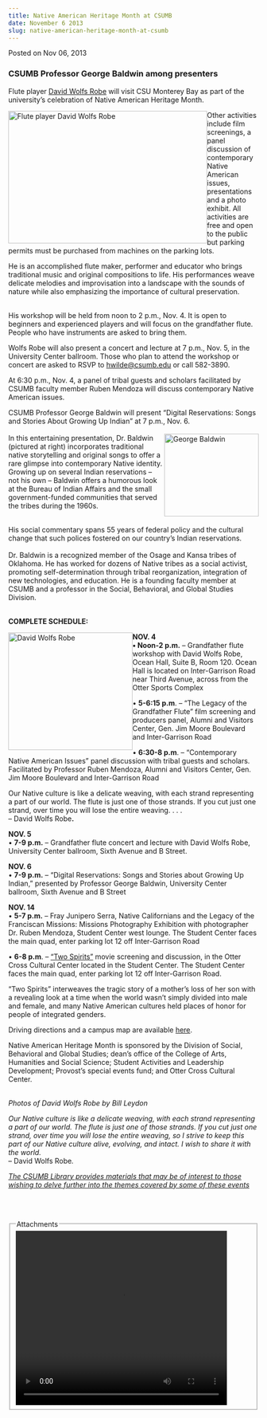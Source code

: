 ```yaml
---
title: Native American Heritage Month at CSUMB
date: November 6 2013
slug: native-american-heritage-month-at-csumb
---
```





<span class="date">Posted on Nov 06, 2013    </span>
<h3>CSUMB Professor George Baldwin among presenters</h3>
<p>Flute player <a href="http://akaflutemanent.com/" rel="nofollow">David Wolfs Robe</a> will visit CSU Monterey Bay as part
of the university&#x2019;s celebration of Native American Heritage
Month.</p>
<p><img alt="Flute player David Wolfs Robe" src="http://news.csumb.edu/sites/default/files/65/attachments/news/images/wolfs_robe_with_flute_0.jpg" style="float:left; width:400px; height:266px">Other activities
include film screenings, a panel discussion of contemporary Native
American issues, presentations and a photo exhibit. All activities
are free and open to the public but parking permits must be
purchased from machines on the parking lots.</img></p>
<p>He is an accomplished flute maker, performer and educator who
brings traditional music and original compositions to life. His
performances weave delicate melodies and improvisation into a
landscape with the sounds of nature while also emphasizing the
importance of cultural preservation.</p>
<p><br>
His workshop will be held from noon to 2 p.m., Nov. 4. It is open
to beginners and experienced players and will focus on the
grandfather flute. People who have instruments are asked to bring
them.</br></p>
<p>Wolfs Robe will also present a concert and lecture at 7 p.m.,
Nov. 5, in the University Center ballroom. Those who plan to attend
the workshop or concert are asked to RSVP to <a href="mailto:hwilde@csumb.edu">hwilde@csumb.edu</a> or call
582-3890.</p>
<p>At 6:30 p.m., Nov. 4, a panel of tribal guests and scholars
facilitated by CSUMB faculty member Ruben Mendoza will discuss
contemporary Native American issues.</p>
<p>CSUMB Professor George Baldwin will present &#x201C;Digital
Reservations: Songs and Stories About Growing Up Indian&#x201D; at 7 p.m.,
Nov. 6.<br>
<br>
<img alt="George Baldwin" src="http://news.csumb.edu/sites/default/files/65/attachments/news/images/george_baldwin.jpg" style="float:right; width:190px; height:166px">In this
entertaining presentation, Dr. Baldwin (pictured at right)
incorporates traditional native storytelling and original songs to
offer a rare glimpse into contemporary Native identity. Growing up
on several Indian reservations &#x2013; not his own &#x2013; Baldwin offers a
humorous look at the Bureau of Indian Affairs and the small
government-funded communities that served the tribes during the
1960s.</img></br></br></p>
<p>His social commentary spans 55 years of federal policy and the
cultural change that such polices fostered on our country&#x2019;s Indian
reservations.<br>
<br>
Dr. Baldwin is a recognized member of the Osage and Kansa tribes of
Oklahoma. He has worked for dozens of Native tribes as a social
activist, promoting self-determination through tribal
reorganization, integration of new technologies, and education. He
is a founding faculty member at CSUMB and a professor in the
Social, Behavioral, and Global Studies Division.</br></br></p>
<p><strong>COMPLETE SCHEDULE:</strong></p>
<p><img alt="David Wolfs Robe" src="http://news.csumb.edu/sites/default/files/65/attachments/news/images/wolfs_robe_headshot_0.jpg" style="float:left; width:250px; height:236px"><strong>NOV.
4</strong><br>
<strong>&#x2022; Noon-2 p.m.</strong> &#x2013; Grandfather flute workshop with
David Wolfs Robe, Ocean Hall, Suite B, Room 120. Ocean Hall is
located on Inter-Garrison Road near Third Avenue, across from the
Otter Sports Complex</br></img></p>
<p>&#x2022; <strong>5-6:15 p.m</strong>. &#x2013; &#x201C;The Legacy of the Grandfather
Flute&#x201D; film screening and producers panel, Alumni and Visitors
Center, Gen. Jim Moore Boulevard and Inter-Garrison Road</p>
<p>&#x2022; <strong>6:30-8 p.m</strong>. &#x2013; &#x201C;Contemporary Native American
Issues&#x201D; panel discussion with tribal guests and scholars.
Facilitated by Professor Ruben Mendoza, Alumni and Visitors Center,
Gen. Jim Moore Boulevard and Inter-Garrison Road</p>
<p class="pullquote">Our Native culture is like a delicate weaving,
with each strand representing a part of our world. The flute is
just one of those strands. If you cut just one strand, over time
you will lose the entire weaving. . . .&#xA0;<br>
&#x2013; David Wolfs Robe<strong>.</strong></br></p>
<p><strong>NOV. 5</strong><br>
&#x2022; <strong>7-9 p.m.</strong> &#x2013; Grandfather flute concert and lecture
with David Wolfs Robe, University Center ballroom, Sixth Avenue and
B Street.</br></p>
<p><strong>NOV. 6</strong><br>
&#x2022; <strong>7-9 p.m.</strong> &#x2013; &#x201C;Digital Reservations: Songs and
Stories about Growing Up Indian,&#x201D; presented by Professor George
Baldwin, University Center ballroom, Sixth Avenue and B Street</br></p>
<p><strong>NOV. 14</strong><br>
&#x2022; <strong>5-7 p.m.</strong> &#x2013; Fray Junipero Serra, Native
Californians and the Legacy of the Franciscan Missions: Missions
Photography Exhibition with photographer Dr. Ruben Mendoza, Student
Center west lounge. The Student Center faces the main quad, enter
parking lot 12 off Inter-Garrison Road</br></p>
<p>&#x2022; <strong>6-8 p.m</strong>. &#x2013; <a href="http://twospirits.org/" rel="nofollow">&#x201C;Two Spirits&#x201D;</a> movie screening and discussion, in
the Otter Cross Cultural Center located in the Student Center. The
Student Center faces the main quad, enter parking lot 12 off
Inter-Garrison Road.</p>
<p>&#x201C;Two Spirits&#x201D; interweaves the tragic story of a mother&#x2019;s loss of
her son with a revealing look at a time when the world wasn&#x2019;t
simply divided into male and female, and many Native American
cultures held places of honor for people of integrated genders.</p>
<p>Driving directions and a campus map are available <a href="http://csumb.edu/maps" rel="nofollow">here</a>.&#xA0;</p>
<p class="small">Native American Heritage Month is sponsored by the
Division of Social, Behavioral and Global Studies; dean&#x2019;s office of
the College of Arts, Humanities and Social Science; Student
Activities and Leadership Development; Provost&#x2019;s special events
fund; and Otter Cross Cultural Center.</p>
<p class="small"><br>
<em>Photos of David Wolfs Robe by Bill Leydon</em></br></p>
<p><em>Our Native culture is like a delicate weaving, with each
strand representing a part of our world. The flute is just one of
those strands. If you cut just one strand, over time you will lose
the entire weaving, so I strive to keep this part of our Native
culture alive, evolving, and intact. I wish to share it with the
world.&#xA0;</em><br>
&#x2013; David Wolfs Robe<em>.</em></br></p>
<p><a href="http://library.csumb.edu/native-american-heritage-month-2013" rel="nofollow"><em>The CSUMB Library provides materials that may be of
interest to those wishing to delve further into the themes covered
by some of these events</em></a></p>
<p><br>
&#xA0;</br></p>
<fieldset class="fieldgroup group-attachments">
<legend>Attachments</legend>
<div class="field field-type-emvideo field-field-attach-video">
<div class="field-items">
<div class="field-item odd">
<div class="emvideo emvideo-video emvideo-youtube">
<div class="emfield-emvideo emfield-emvideo-youtube">
<div id="emvideo-youtube-flash-wrapper-1">
<!--<object type="application/x-shockwave-flash" height="350" width="425" data="http://www.youtube.com/v/zudrL3Ku9bc&amp;rel=0&amp;enablejsapi=1&amp;playerapiid=ytplayer&amp;fs=1" id="emvideo-youtube-flash-1">
          <param name="movie" value="http://www.youtube.com/v/zudrL3Ku9bc&amp;rel=0&amp;enablejsapi=1&amp;playerapiid=ytplayer&amp;fs=1" />
          <param name="allowScriptAccess" value="sameDomain"/>
          <param name="quality" value="best"/>
          <param name="allowFullScreen" value="true"/>
          <param name="bgcolor" value="#FFFFFF"/>
          <param name="scale" value="noScale"/>
          <param name="salign" value="TL"/>
          <param name="FlashVars" value="playerMode=embedded" />
          <param name="wmode" value="transparent" />
        </object>-->
<video controls="" width="425" height="350">
<source src="http://r9---sn-o097znez.googlevideo.com/videoplayback?ratebypass=yes&amp;dur=180.140&amp;sparams=dur,id,initcwndbps,ip,ipbits,itag,mm,ms,mv,pl,ratebypass,source,upn,expire&amp;mm=31&amp;source=youtube&amp;pl=23&amp;ipbits=0&amp;upn=bDEIotUCqtE&amp;key=yt5&amp;ip=198.189.249.65&amp;initcwndbps=3846250&amp;sver=3&amp;expire=1422353356&amp;signature=C6655F846B0AD10DA1B179AF8AF905737B5D97E9.E9DD74DDDE7CF5A11B124CB797B018D319884EBF&amp;fexp=900718,907263,916104,923368,927622,929821,930676,936121,9406392,941004,943917,947225,948124,952302,952605,952901,955301,957103,957105,957201,959701&amp;id=o-ADEfjDysBWAL5-_lmVu6F7ClQJpUn1x0l8kTnK4bvHpe&amp;ms=au&amp;mv=m&amp;mt=1422331698&amp;itag=18&amp;name=zudrL3Ku9bc" type="video/mp4"/></video></div>
</div>
</div>
</div>
</div>
</div>
</fieldset>





